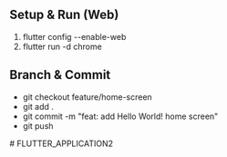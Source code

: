 ## Setup & Run (Web)
1. flutter config --enable-web
2. flutter run -d chrome
 
## Branch & Commit
- git checkout feature/home-screen
- git add .
- git commit -m "feat: add Hello World! home screen"
- git push

#   F L U T T E R _ A P P L I C A T I O N 2 
 
 
